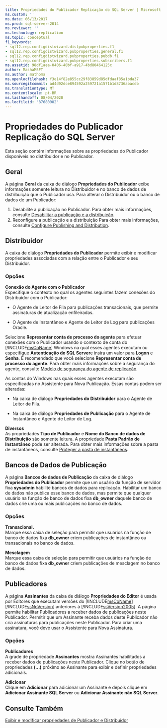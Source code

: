 ```yaml
---
title: Propriedades do Publicador Replicação do SQL Server | Microsoft Docs
ms.custom: ''
ms.date: 06/13/2017
ms.prod: sql-server-2014
ms.reviewer: ''
ms.technology: replication
ms.topic: conceptual
f1_keywords:
- sql12.rep.configdistwizard.distpubproperties.f1
- sql12.rep.configdistwizard.pubproperties.general.f1
- sql12.rep.configdistwizard.pubproperties.pubdb.f1
- sql12.rep.configdistwizard.pubproperties.subscribers.f1
ms.assetid: 98df1aea-0406-40bf-a917-4bd80464125c
author: MashaMSFT
ms.author: mathoma
ms.openlocfilehash: f3e14f82e855cc29f83859d85dfdaaf85a1bda37
ms.sourcegitcommit: ad4d92dce894592a259721a1571b1d8736abacdb
ms.translationtype: MT
ms.contentlocale: pt-BR
ms.lasthandoff: 08/04/2020
ms.locfileid: "87680902"
---
```

# <a name="sql-server-replication-publisher-properties"></a>Propriedades do Publicador Replicação do SQL Server
  Esta seção contém informações sobre as propriedades do Publicador disponíveis no distribuidor e no Publicador. 

## <a name="general"></a>Geral  
   A página **Geral** da caixa de diálogo **Propriedades do Publicador** exibe informações somente leitura no Distribuidor e no banco de dados de distribuição que o Publicador usa. Para alterar o Distribuidor ou o banco de dados de um Publicador:  
  
1.  Desabilite a publicação no Publicador. Para obter mais informações, consulte [Desabilitar a publicação e a distribuição](disable-publishing-and-distribution.md).    
2.  Reconfigure a publicação e a distribuição Para obter mais informações, consulte [Configure Publishing and Distribution](configure-publishing-and-distribution.md).  

## <a name="distributor"></a>Distribuidor
  A caixa de diálogo **Propriedades do Publicador** permite exibir e modificar propriedades associadas com a relação entre o Publicador e seu Distribuidor.  
  
### <a name="options"></a>Opções  
 **Conexão do Agente com o Publicador**  
 Especifique o contexto no qual os agentes seguintes fazem conexões do Distribuidor com o Publicador:  
  
-   O Agente de Leitor de Fila para publicações transacionais, que permite assinaturas de atualização enfileiradas.  
  
-   O Agente de Instantâneo e Agente de Leitor de Log para publicações Oracle.  
  
 Selecione **Representar conta de processo do agente** para efetuar conexões com o Publicador usando o contexto de conta do [!INCLUDE[msCoName](../../includes/msconame-md.md)] Windows na qual esses agentes executam ou especifique **Autenticação do SQL Server**e insira um valor para **Logon** e **Senha**. É recomendado que você selecione **Representar conta de processo do agente**. Para obter mais informações sobre a segurança do agente, consulte [Modelo de segurança do agente de replicação](security/replication-agent-security-model.md).  
  
 As contas do Windows nas quais esses agentes executam são especificadas no Assistente para Nova Publicação. Essas contas podem ser alteradas:  
  
-   Na caixa de diálogo **Propriedades do Distribuidor** para o Agente de Leitor de Fila.  
  
-   Na caixa de diálogo **Propriedades de Publicação** para o Agente de Instantâneo e Agente de Leitor de Log.  
  
 **Diversos**  
 As propriedades **Tipo de Publicador** e **Nome do Banco de dados de Distribuição** são somente leitura. A propriedade **Pasta Padrão de Instantâneo** pode ser alterada. Para obter mais informações sobre a pasta de instantâneos, consulte [Proteger a pasta de instantâneos](security/secure-the-snapshot-folder.md).  
  

## <a name="publication-databases"></a>Bancos de Dados de Publicação
  A página **Bancos de dados de Publicação** da caixa de diálogo **Propriedades do Publicador** permite que um usuário da função de servidor fixa **sysadmin** habilite bancos de dados para replicação. Habilitar um banco de dados não publica esse banco de dados, mas permite que qualquer usuário na função de banco de dados fixa **db_owner** daquele banco de dados crie uma ou mais publicações no banco de dados.  
  
### <a name="options"></a>Opções  
 **Transacional.**  
 Marque essa caixa de seleção para permitir que usuários na função de banco de dados fixa **db_owner** criem publicações de instantâneo ou transacionais no banco de dados. 
  
 **Mesclagem**  
 Marque essa caixa de seleção para permitir que usuários na função de banco de dados fixa **db_owner** criem publicações de mesclagem no banco de dados.  

## <a name="subscribers"></a>Publicadores

  A página **Assinantes** da caixa de diálogo **Propriedades do Editor** é usada por Editores que executam versões do [!INCLUDE[msCoName](../../includes/msconame-md.md)] [!INCLUDE[ssNoVersion](../../includes/ssnoversion-md.md)] anteriores à [!INCLUDE[ssVersion2005](../../includes/ssversion2005-md.md)]. A página permite habilitar Publicadores a receber dados de publicações neste Publicador. Permitir que um Assinante receba dados deste Publicador não cria assinaturas para publicações neste Publicador. Para criar uma assinatura, você deve usar o Assistente para Nova Assinatura.  
  
### <a name="options"></a>Opções  
 **Publicadores**  
 A grade de propriedade **Assinantes** mostra Assinantes habilitados a receber dados de publicações neste Publicador. Clique no botão de propriedades **(...)** próximo ao Assinante para exibir e definir propriedades adicionais.  
  
 **Adicionar**  
 Clique em **Adicionar** para adicionar um Assinante e depois clique em **Adicionar Assinante SQL Server** ou **Adicionar Assinante não SQL Server**.  

## <a name="see-also"></a>Consulte Também  
 [Exibir e modificar propriedades de Publicador e Distribuidor](view-and-modify-distributor-and-publisher-properties.md)   

  
  
